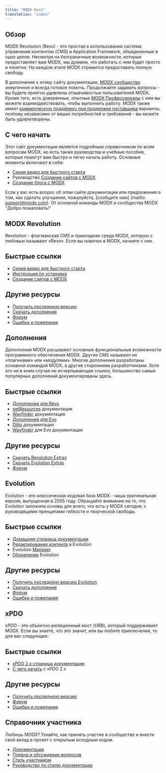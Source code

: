 ```yaml
---
title: "MODX Docs"
translation: "index"
---
```


## Обзор

MODX Revolution (Revo) - это простая в использовании система управления контентом (CMS) и Application Framework, объединенные в одно целое. Несмотря на безграничные возможности, которые предоставляет вам MODX, мы думаем, что работать с ним будет просто и понятно. На каждом этапе MODX стремится предоставить полную свободу.

В дополнение к этому сайту документации, [MODX сообщество](http://forums.modx.com) энергичное и всегда готовое помочь. Продолжайте задавать вопросы - вы будете приятно удивлены отзывчивостью пользователей MODX. Кроме того, есть доверенные, опытные [MODX Профессионалы](http://modx.com/professionals) с кем вы можете взаимодействовать, чтобы выполнить работу. MODX также имеет [коммерческую поддержку при поддержке поставщика](http://modx.com/support/) варианты, поэтому независимо от ваших потребностей и требований - вы можете быть удовлетворены.

## С чего начать

Этот сайт документации является подробным справочником по всем вопросам MODX, но есть также руководства и учебные пособия, которые помогут вам быстро и легко начать работу. Основные моменты включают в себя:

- [Серия видео для быстрого старта](building-sites/integrating-templates/video-quick-start)
- Руководство [Создание сайтов с MODX](building-sites)
- [Создание блога с MODX](case-studies-and-tutorials/creating-a-blog-in-modx-revolution)

Если у вас есть вопрос об этом сайте документации или предложения о том, как сделать улучшения, пожалуйста, [сообщите нам] (mailto: support@modx.com). От основной команды MODX и сообщества MODX "Добро пожаловать!"

## MODX Revolution

Revolution - флагманская CMS и прикладная среда MODX, которую с любовью называют «Revo». Если вы новичок в MODX, начните с нее.

## Быстрые ссылки

- [Серия видео для быстрого старта](building-sites/integrating-templates/video-quick-start)
- [Инструкция по установке](getting-started/installation)
- [Создание сайтов с MODX](building-sites)

## Другие ресурсы

- [Получить последнюю версию](http://modx.com/download/)
- [Скачать дополнения](http://modx.com/extras/)
- [Форум](http://forums.modx.com/board/?board=264)
- [Ошибки и пожелания](http://tracker.modx.com/projects/revo)

## Дополнения

Дополнения MODX расширяют основные функциональные возможности программного обеспечения MODX. Другие CMS называют их «плагинами» или «модулями». Многие дополнения разработаны основной командой MODX, а другие сторонними разработчиками. Хотя это ни в коем случае не исчерпывающая ссылка, большинство самых популярных дополнений документированы здесь.

## Быстрые ссылки

- [Дополнения для Revo](extras/)
- [getResources](extras/getresources) документация
- [Wayfinder](extras/wayfinder) документация
- [Дополнения для Evo](extras/evo/)
- [Ditto](extras/evo/ditto) документация
- [Wayfinder](extras/evo/wayfinder) для Evo документация

## Другие ресурсы

- [Скачать Revolution Extras](http://modx.com/extras/?product=revolution)
- [Скачать Evolution Extras](http://modx.com/extras/?product=evolution)
- [Форум](http://forums.modx.com/?category=5)

## Evolution

Evolution - это классическая кодовая база MODX - наша оригинальная версия, выпущенная в 2005 году. Обращайте внимание на то, что Evolution заложила основы для всего, что есть у MODX сегодня, с руководящими принципами гибкости и творческой свободы.

## Быстрые ссылки  

- [Домашняя страница документации](evolution/1.0)
- [Редактирование контента](evolution/1.0/content-editing) в Evolution
- Evolution [Manager](evolution/1.0/content-editing/the-manager)
- [Обновление](evolution/1.0/administration/upgrading) Evolution

## Другие ресурсы

- [Получить последнюю версию Evolution](http://modx.com/download/evolution/)
- [Скачать дополнения](http://modx.com/extras/?product=evolution)
- [Форум](http://forums.modx.com/board/48/evo-discussions-support)
- [Ошибки и пожелания](http://tracker.modx.com/projects/evo)

## xPDO

xPDO - это объектно-реляционный мост (ORB), который поддерживает MODX. Если вы знаете, что это значит, или вы любите приключения, то для вас следующее:

## Быстрые ссылки

- [xPDO 2.x страница документации](extending-modx/xpdo)
- [С чего начать](getting-started) с xPDO 2.x

## Другие ресурсы

- [Получить последнюю версию](http://xpdo.org/downloads.html)
- [Форум](http://forums.modx.com/board/46/developing-with-xpdo)
- [Ошибки и пожелания](http://tracker.modx.com/projects/xpdo)

## Справочник участника

Любишь MODX? Узнайте, как принять участие в сообществе и внести свой вклад в проект с открытым исходным кодом.
  
- [Документация](contribute/)
- [Подача и обсуждение вопросов](contribute/issues)
- [Стать участником](contribute/code)
- [Руководство по стилю документации](contribute/documentation/style-guide)
